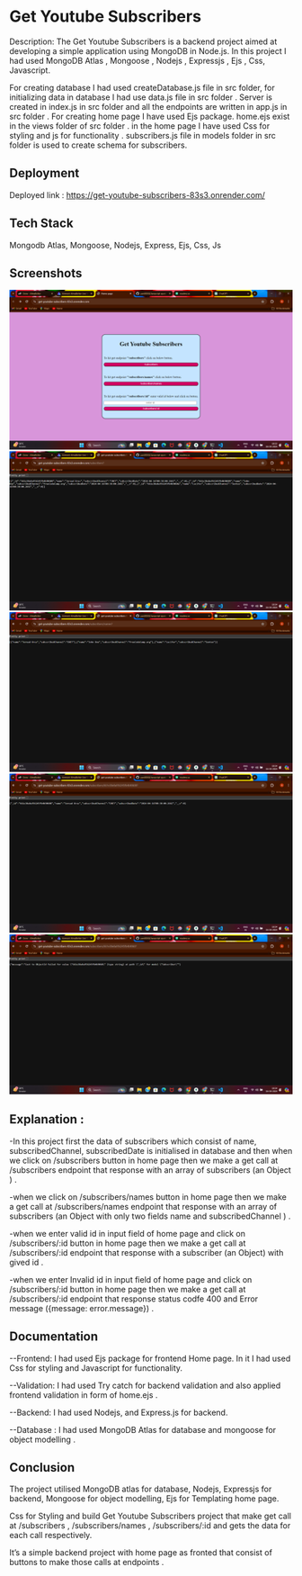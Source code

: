 
# Get Youtube Subscribers

Description: The Get Youtube Subscribers is a backend project  aimed at developing a simple application using MongoDB in Node.js. In this project I had used MongoDB Atlas , Mongoose , Nodejs , Expressjs , Ejs , Css, Javascript.

For creating database I had used createDatabase.js file in src folder, for initializing data in database I had use data.js file in src folder . Server is created in index.js in src folder and all the endpoints are written in app.js in src folder . For creating home page I have used Ejs package. home.ejs exist in the views folder of src folder . in the home page I have used Css for styling and js for functionality . subscribers.js file in models folder in src folder is used to create schema for subscribers. 


## Deployment

Deployed link : https://get-youtube-subscribers-83s3.onrender.com/


## Tech Stack

Mongodb Atlas, Mongoose, Nodejs, Express, Ejs, Css, Js


## Screenshots
![Home](./ImageForReadme/Home.png)
![Home](./ImageForReadme/Subscribers.png)
![Home](./ImageForReadme/SubscribersNames.png)
![Home](./ImageForReadme/SubscribersId.png)
![Home](./ImageForReadme/SubscribersInvalid.png)



## Explanation : 

-In this project first the data of subscribers which consist of name, subscribedChannel, subscribedDate is initialised in database and then when we click on /subscribers button in home page then we make a get call at /subscribers endpoint that response with an array of subscribers (an Object ) .

-when we click on /subscribers/names button in home page then we make a get call at /subscribers/names endpoint that response with an array of subscribers (an Object with only two fields name and subscribedChannel ) .

-when we enter valid id in input field of home page and click on /subscribers/:id button in home page then we make a get call at /subscribers/:id endpoint that response with a subscriber (an Object) with gived id .

-when we enter Invalid id in input field of home page and click on /subscribers/:id button in home page then we make a get call at /subscribers/:id endpoint that response status codfe 400 and Error message ({message: error.message}) .



## Documentation

--Frontend:  I had used Ejs package for frontend Home page. In it I had used Css for styling and Javascript for functionality. 

--Validation:  I had used Try catch for backend validation and also applied frontend validation in form of home.ejs .

--Backend: I had used Nodejs, and Express.js for backend.

--Database : I had used MongoDB Atlas for database and mongoose for object modelling .



## Conclusion

The project utilised MongoDB atlas for database, Nodejs, Expressjs for backend, Mongoose for object modelling, Ejs for Templating home page.
 
 Css for Styling and build Get Youtube Subscribers project that make get call at /subscribers , /subscribers/names , /subscribers/:id and gets the data for each call respectively.
 
  It’s a simple backend project with home page as fronted that consist of buttons to make those calls at endpoints .
